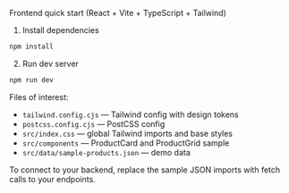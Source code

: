 Frontend quick start (React + Vite + TypeScript + Tailwind)

1. Install dependencies

```powershell
npm install
```

2. Run dev server

```powershell
npm run dev
```

Files of interest:
- `tailwind.config.cjs` — Tailwind config with design tokens
- `postcss.config.cjs` — PostCSS config
- `src/index.css` — global Tailwind imports and base styles
- `src/components` — ProductCard and ProductGrid sample
- `src/data/sample-products.json` — demo data

To connect to your backend, replace the sample JSON imports with fetch calls to your endpoints.